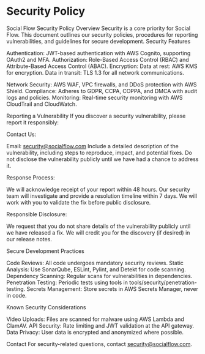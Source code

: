 ﻿# Security Policy
Social Flow Security Policy
Overview
Security is a core priority for Social Flow. This document outlines our security policies, procedures for reporting vulnerabilities, and guidelines for secure development.
Security Features

Authentication: JWT-based authentication with AWS Cognito, supporting OAuth2 and MFA.
Authorization: Role-Based Access Control (RBAC) and Attribute-Based Access Control (ABAC).
Encryption:
Data at rest: AWS KMS for encryption.
Data in transit: TLS 1.3 for all network communications.


Network Security: AWS WAF, VPC firewalls, and DDoS protection with AWS Shield.
Compliance: Adheres to GDPR, CCPA, COPPA, and DMCA with audit logs and policies.
Monitoring: Real-time security monitoring with AWS CloudTrail and CloudWatch.

Reporting a Vulnerability
If you discover a security vulnerability, please report it responsibly:

Contact Us:

Email: security@socialflow.com
Include a detailed description of the vulnerability, including steps to reproduce, impact, and potential fixes.
Do not disclose the vulnerability publicly until we have had a chance to address it.


Response Process:

We will acknowledge receipt of your report within 48 hours.
Our security team will investigate and provide a resolution timeline within 7 days.
We will work with you to validate the fix before public disclosure.


Responsible Disclosure:

We request that you do not share details of the vulnerability publicly until we have released a fix.
We will credit you for the discovery (if desired) in our release notes.



Secure Development Practices

Code Reviews: All code undergoes mandatory security reviews.
Static Analysis: Use SonarQube, ESLint, Pylint, and Detekt for code scanning.
Dependency Scanning: Regular scans for vulnerabilities in dependencies.
Penetration Testing: Periodic tests using tools in tools/security/penetration-testing.
Secrets Management: Store secrets in AWS Secrets Manager, never in code.

Known Security Considerations

Video Uploads: Files are scanned for malware using AWS Lambda and ClamAV.
API Security: Rate limiting and JWT validation at the API gateway.
Data Privacy: User data is encrypted and anonymized where possible.

Contact
For security-related questions, contact security@socialflow.com.